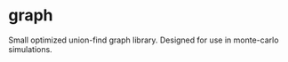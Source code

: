 graph
=====

Small optimized union-find graph library. Designed for use in monte-carlo simulations.
